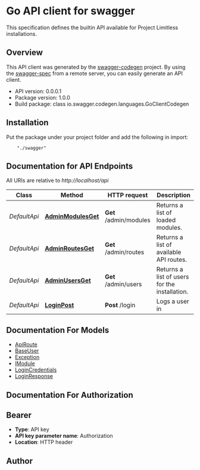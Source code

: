 # Go API client for swagger

This specification defines the builtin API available for Project Limitless installations.

## Overview
This API client was generated by the [swagger-codegen](https://github.com/swagger-api/swagger-codegen) project.  By using the [swagger-spec](https://github.com/swagger-api/swagger-spec) from a remote server, you can easily generate an API client.

- API version: 0.0.0.1
- Package version: 1.0.0
- Build package: class io.swagger.codegen.languages.GoClientCodegen

## Installation
Put the package under your project folder and add the following in import:
```
    "./swagger"
```

## Documentation for API Endpoints

All URIs are relative to *http://localhost/api*

Class | Method | HTTP request | Description
------------ | ------------- | ------------- | -------------
*DefaultApi* | [**AdminModulesGet**](docs/DefaultApi.md#adminmodulesget) | **Get** /admin/modules | Returns a list of loaded modules.
*DefaultApi* | [**AdminRoutesGet**](docs/DefaultApi.md#adminroutesget) | **Get** /admin/routes | Returns a list of available API routes.
*DefaultApi* | [**AdminUsersGet**](docs/DefaultApi.md#adminusersget) | **Get** /admin/users | Returns a list of users for the installation.
*DefaultApi* | [**LoginPost**](docs/DefaultApi.md#loginpost) | **Post** /login | Logs a user in


## Documentation For Models

 - [ApiRoute](docs/ApiRoute.md)
 - [BaseUser](docs/BaseUser.md)
 - [Exception](docs/Exception.md)
 - [IModule](docs/IModule.md)
 - [LoginCredentials](docs/LoginCredentials.md)
 - [LoginResponse](docs/LoginResponse.md)


## Documentation For Authorization


## Bearer

- **Type**: API key 
- **API key parameter name**: Authorization
- **Location**: HTTP header


## Author



